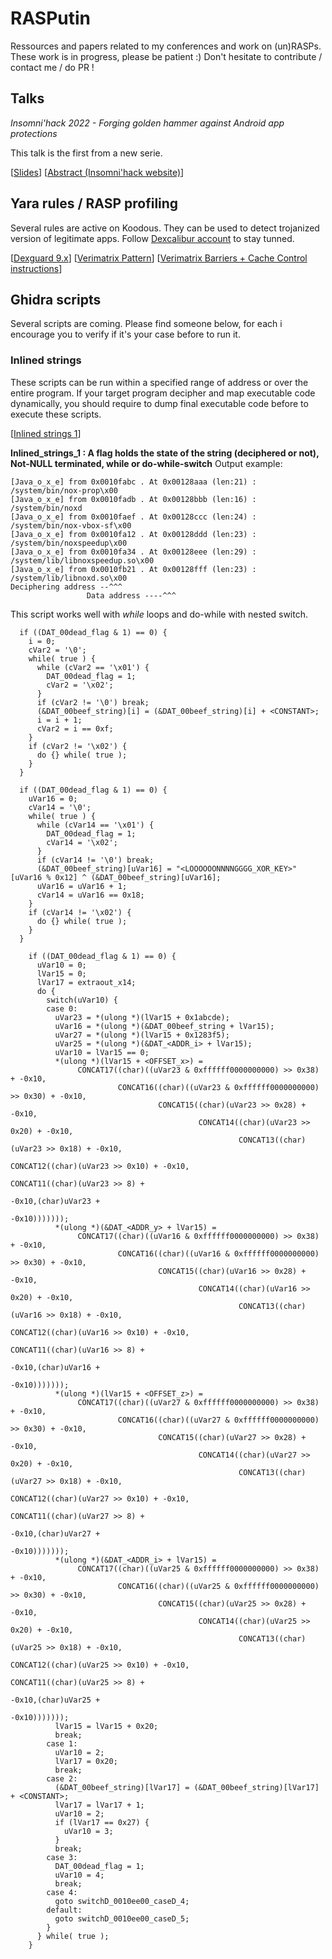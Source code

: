 # RASPutin

Ressources and papers related to my conferences and work on (un)RASPs.
These work is in progress, please be patient :) Don't hesitate to contribute / contact me / do PR !

## Talks

*Insomni'hack 2022 - Forging golden hammer against Android app protections*

This talk is the first from a new serie.

[[Slides](https://github.com/FrenchYeti/unrasp/blob/main/Slides/Forging_golden_hammer_against_android_app_protections_INSO22_FINAL.pdf)]
[[Abstract (Insomni'hack website)](https://insomnihack.ch/talks-2022/#MUX7KC)]

## Yara rules / RASP profiling

Several rules are active on Koodous. They can be used to detect trojanized version of legitimate apps. Follow [Dexcalibur account](https://koodous.com/profile/dexcalibur/followers) to stay tunned.

[[Dexguard 9.x](https://koodous.com/rules/oKByDd2YmXOY8mnP/general)]
[[Verimatrix Pattern](https://koodous.com/rules/N7QqMdLzegGAm4eW/general)]
[[Verimatrix Barriers + Cache Control instructions](https://koodous.com/rules/8J2m7OlMr6dvRPao/general)]

## Ghidra scripts

Several scripts are coming. Please find someone below, for each i encourage you to verify if it's your case before to run it.

### Inlined strings
These scripts can be run within a specified range of address or over the entire program. If your target program decipher and map executable code dynamically, you should require to dump final executable code before to execute these scripts.

[[Inlined strings 1](https://github.com/FrenchYeti/rasputin/blob/main/Ghidra/inlined_string_1.py)]

**Inlined_strings_1 : A flag holds the state of the string (deciphered or not), Not-NULL terminated, while  or do-while-switch**
Output example:
```
[Java_o_x_e] from 0x0010fabc . At 0x00128aaa (len:21) : /system/bin/nox-prop\x00
[Java_o_x_e] from 0x0010fadb . At 0x00128bbb (len:16) : /system/bin/noxd
[Java_o_x_e] from 0x0010faef . At 0x00128ccc (len:24) : /system/bin/nox-vbox-sf\x00
[Java_o_x_e] from 0x0010fa12 . At 0x00128ddd (len:23) : /system/bin/noxspeedup\x00
[Java_o_x_e] from 0x0010fa34 . At 0x00128eee (len:29) : /system/lib/libnoxspeedup.so\x00
[Java_o_x_e] from 0x0010fb21 . At 0x00128fff (len:23) : /system/lib/libnoxd.so\x00
Deciphering address --^^^              
                 Data address ----^^^
```

This script works well with *while* loops and do-while with nested switch.


```
  if ((DAT_00dead_flag & 1) == 0) {
    i = 0;
    cVar2 = '\0';
    while( true ) {
      while (cVar2 == '\x01') {
        DAT_00dead_flag = 1;
        cVar2 = '\x02';
      }
      if (cVar2 != '\0') break;
      (&DAT_00beef_string)[i] = (&DAT_00beef_string)[i] + <CONSTANT>;
      i = i + 1;
      cVar2 = i == 0xf;
    }
    if (cVar2 != '\x02') {
      do {} while( true );
    }
  }

```

```
  if ((DAT_00dead_flag & 1) == 0) {
    uVar16 = 0;
    cVar14 = '\0';
    while( true ) {
      while (cVar14 == '\x01') {
        DAT_00dead_flag = 1;
        cVar14 = '\x02';
      }
      if (cVar14 != '\0') break;
      (&DAT_00beef_string)[uVar16] = "<LOOOOOONNNNGGGG_XOR_KEY>"[uVar16 % 0x12] ^ (&DAT_00beef_string)[uVar16];
      uVar16 = uVar16 + 1;
      cVar14 = uVar16 == 0x18;
    }
    if (cVar14 != '\x02') {
      do {} while( true );
    }
  }
```


```
    if ((DAT_00dead_flag & 1) == 0) {
      uVar10 = 0;
      lVar15 = 0;
      lVar17 = extraout_x14;
      do {
        switch(uVar10) {
        case 0:
          uVar23 = *(ulong *)(lVar15 + 0x1abcde);
          uVar16 = *(ulong *)(&DAT_00beef_string + lVar15);
          uVar27 = *(ulong *)(lVar15 + 0x1283f5);
          uVar25 = *(ulong *)(&DAT_<ADDR_i> + lVar15);
          uVar10 = lVar15 == 0;
          *(ulong *)(lVar15 + <OFFSET_x>) =
               CONCAT17((char)((uVar23 & 0xffffff0000000000) >> 0x38) + -0x10,
                        CONCAT16((char)((uVar23 & 0xffffff0000000000) >> 0x30) + -0x10,
                                 CONCAT15((char)(uVar23 >> 0x28) + -0x10,
                                          CONCAT14((char)(uVar23 >> 0x20) + -0x10,
                                                   CONCAT13((char)(uVar23 >> 0x18) + -0x10,
                                                            CONCAT12((char)(uVar23 >> 0x10) + -0x10,
                                                                     CONCAT11((char)(uVar23 >> 8) +
                                                                              -0x10,(char)uVar23 +
                                                                                    -0x10)))))));
          *(ulong *)(&DAT_<ADDR_y> + lVar15) =
               CONCAT17((char)((uVar16 & 0xffffff0000000000) >> 0x38) + -0x10,
                        CONCAT16((char)((uVar16 & 0xffffff0000000000) >> 0x30) + -0x10,
                                 CONCAT15((char)(uVar16 >> 0x28) + -0x10,
                                          CONCAT14((char)(uVar16 >> 0x20) + -0x10,
                                                   CONCAT13((char)(uVar16 >> 0x18) + -0x10,
                                                            CONCAT12((char)(uVar16 >> 0x10) + -0x10,
                                                                     CONCAT11((char)(uVar16 >> 8) +
                                                                              -0x10,(char)uVar16 +
                                                                                    -0x10)))))));
          *(ulong *)(lVar15 + <OFFSET_z>) =
               CONCAT17((char)((uVar27 & 0xffffff0000000000) >> 0x38) + -0x10,
                        CONCAT16((char)((uVar27 & 0xffffff0000000000) >> 0x30) + -0x10,
                                 CONCAT15((char)(uVar27 >> 0x28) + -0x10,
                                          CONCAT14((char)(uVar27 >> 0x20) + -0x10,
                                                   CONCAT13((char)(uVar27 >> 0x18) + -0x10,
                                                            CONCAT12((char)(uVar27 >> 0x10) + -0x10,
                                                                     CONCAT11((char)(uVar27 >> 8) +
                                                                              -0x10,(char)uVar27 +
                                                                                    -0x10)))))));
          *(ulong *)(&DAT_<ADDR_i> + lVar15) =
               CONCAT17((char)((uVar25 & 0xffffff0000000000) >> 0x38) + -0x10,
                        CONCAT16((char)((uVar25 & 0xffffff0000000000) >> 0x30) + -0x10,
                                 CONCAT15((char)(uVar25 >> 0x28) + -0x10,
                                          CONCAT14((char)(uVar25 >> 0x20) + -0x10,
                                                   CONCAT13((char)(uVar25 >> 0x18) + -0x10,
                                                            CONCAT12((char)(uVar25 >> 0x10) + -0x10,
                                                                     CONCAT11((char)(uVar25 >> 8) +
                                                                              -0x10,(char)uVar25 +
                                                                                    -0x10)))))));
          lVar15 = lVar15 + 0x20;
          break;
        case 1:
          uVar10 = 2;
          lVar17 = 0x20;
          break;
        case 2:
          (&DAT_00beef_string)[lVar17] = (&DAT_00beef_string)[lVar17] + <CONSTANT>;
          lVar17 = lVar17 + 1;
          uVar10 = 2;
          if (lVar17 == 0x27) {
            uVar10 = 3;
          }
          break;
        case 3:
          DAT_00dead_flag = 1;
          uVar10 = 4;
          break;
        case 4:
          goto switchD_0010ee00_caseD_4;
        default:
          goto switchD_0010ee00_caseD_5;
        }
      } while( true );
    }
```



